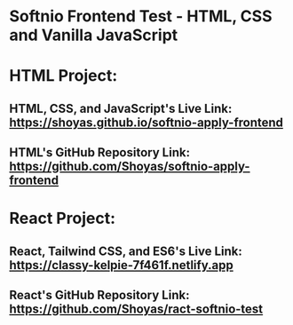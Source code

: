 # Softnio Frontend Test - HTML, CSS and Vanilla JavaScript

# HTML Project:

## HTML, CSS, and JavaScript's Live Link: https://shoyas.github.io/softnio-apply-frontend
## HTML's GitHub Repository Link: https://github.com/Shoyas/softnio-apply-frontend

# React Project:

## React, Tailwind CSS, and ES6's Live Link: https://classy-kelpie-7f461f.netlify.app
## React's GitHub Repository Link: https://github.com/Shoyas/ract-softnio-test
